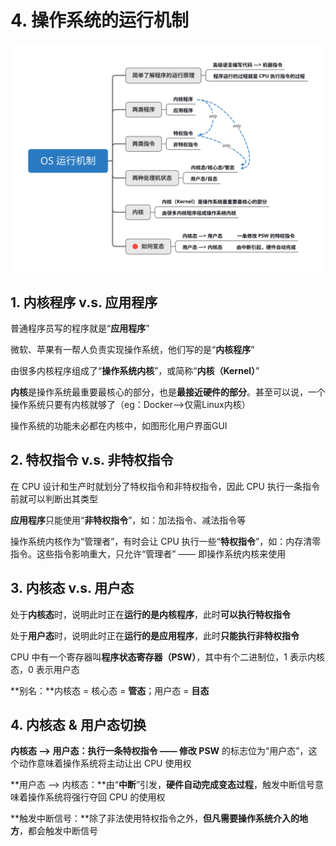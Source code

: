 # 4. 操作系统的运行机制

![](../.gitbook/assets/os-yun-hang-ji-zhi-.svg)

## 1. 内核程序 v.s. 应用程序

普通程序员写的程序就是“**应用程序**”

微软、苹果有一帮人负责实现操作系统，他们写的是“**内核程序**”

由很多内核程序组成了“**操作系统内核**”，或简称“**内核（Kernel）**”

**内核**是操作系统最重要最核心的部分，也是**最接近硬件的部分**。甚至可以说，一个操作系统只要有内核就够了（eg：Docker—&gt;仅需Linux内核）

操作系统的功能未必都在内核中，如图形化用户界面GUI

## 2. 特权指令 v.s. 非特权指令

在 CPU 设计和生产时就划分了特权指令和非特权指令，因此 CPU 执行一条指令前就可以判断出其类型

**应用程序**只能使用“**非特权指令**”，如：加法指令、减法指令等

操作系统内核作为“管理者”，有时会让 CPU 执行一些“**特权指令**”，如：内存清零指令。这些指令影响重大，只允许“管理者” —— 即操作系统内核来使用

## 3. 内核态 v.s. 用户态

处于**内核态**时，说明此时正在**运行的是内核程序**，此时**可以执行特权指令**

处于**用户态**时，说明此时正在**运行的是应用程序**，此时**只能执行非特权指令**

CPU 中有一个寄存器叫**程序状态寄存器（PSW）**，其中有个二进制位，1 表示内核态，0 表示用户态

**别名：**内核态 = 核心态 = **管态**；用户态 = **目态**

## 4. 内核态 & 用户态切换

**内核态 —&gt; 用户态：**执行一条**特权指令 —— 修改 PSW** 的标志位为“用户态”，这个动作意味着操作系统将主动让出 CPU 使用权

**用户态 —&gt; 内核态：**由“**中断**”引发，**硬件自动完成变态过程**，触发中断信号意味着操作系统将强行夺回 CPU 的使用权

**触发中断信号：**除了非法使用特权指令之外，**但凡需要操作系统介入的地方**，都会触发中断信号

